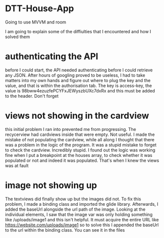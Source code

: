 # DTT-House-App
Going to use MVVM and room

I am going to explain some of the diffiulties that I encountered and how I solved them

# authenticating the API

before I could start, the API needed authenticating before I could retrieve any JSON. After hours of googling proved to be useless, I had to take matters into my own hands
and figure out where to plug the key and the value, and that is within the authorisation tab. The key is access-key, the value is 98bww4ezuzfePCYFxJEWyszbUXc7dxRx
and this must be added to the header. Don't forget

# views not showing in the cardview

this initial problem I ran into prevented me from progressing. The recycerview had cardviews inside that were empty. Not useful. I made the mistake
of not populating the cardview, while all along I thought that there was a problem in the logic of the program. It was a stupid mistake to forget to check
the cardview. Incredibly stupid. I found out the logic was working fine when I put a breakpoint at the houses array, to check whether it was populated or not 
and indeed it was populated. That's when I knew the views was at fault

# image not showing up

The textviews did finally show up but the images did not. To fix this problem, I made a binding class and imported the glide library. 
Afterwards, I added the baseUrl alongside the url path of the image. Looking at the individual elements, I saw that the image var was only holding something
like /uploads/image1 and this isn't helpful. It must acquire the entire URL like https://website.com/uploads/image1 so to solve this I appended the baseUrl
to the url within the binding class. You can see it in the files

